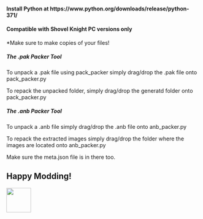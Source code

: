<h4><b>Install Python at https://www.python.org/downloads/release/python-371/</b></h4>
<h4><b>Compatible with Shovel Knight PC versions only</b></h4>

*Make sure to make copies of your files!

<section>
  <h5>The .pak Packer Tool</h5>
<p>To unpack a .pak file using pack_packer simply drag/drop the .pak file onto pack_packer.py</p>
<p>To repack the unpacked folder, simply drag/drop the generatd folder onto pack_packer.py</p>
</section>
<section>
  <h5>The .anb Packer Tool</h5>
<p>To unpack a .anb file simply drag/drop the .anb file onto anb_packer.py</p>
<p>To repack the extracted images simply drag/drop the folder where the images are located onto anb_packer.py</p>
<p>Make sure the meta.json file is in there too.</p>
</section>

<h2>Happy Modding!</h2>
<img src = "http://yachtclubgames.com/wp-content/uploads/2015/02/plagueKnight0031.png" width = "64" height = "64">
